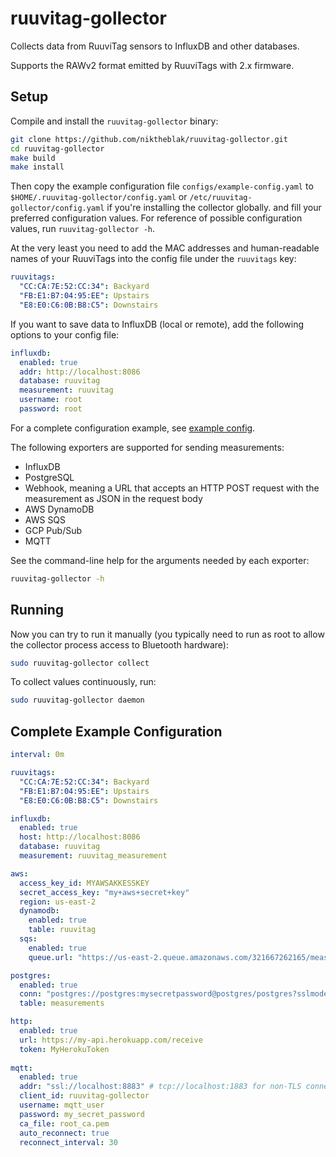 # ruuvitag-gollector

Collects data from RuuviTag sensors to InfluxDB and other databases.

Supports the RAWv2 format emitted by RuuviTags with 2.x firmware.

## Setup

Compile and install the `ruuvitag-gollector` binary:

```bash
git clone https://github.com/niktheblak/ruuvitag-gollector.git
cd ruuvitag-gollector
make build
make install
```

Then copy the example configuration file `configs/example-config.yaml` to `$HOME/.ruuvitag-gollector/config.yaml` or `/etc/ruuvitag-gollector/config.yaml` if you're installing the collector globally.
and fill your preferred configuration values. For reference of possible configuration
values, run `ruuvitag-gollector -h`.

At the very least you need to add the MAC addresses and human-readable names of your
RuuviTags into the config file under the `ruuvitags` key:

```yaml
ruuvitags:
  "CC:CA:7E:52:CC:34": Backyard
  "FB:E1:B7:04:95:EE": Upstairs
  "E8:E0:C6:0B:B8:C5": Downstairs
```

If you want to save data to InfluxDB (local or remote), add the following options to your config file:

```yaml
influxdb:
  enabled: true
  addr: http://localhost:8086
  database: ruuvitag
  measurement: ruuvitag
  username: root
  password: root
```

For a complete configuration example, see [example config](#complete-example-configuration).

The following exporters are supported for sending measurements:

- InfluxDB
- PostgreSQL
- Webhook, meaning a URL that accepts an HTTP POST request with the measurement as JSON in the request body
- AWS DynamoDB
- AWS SQS
- GCP Pub/Sub
- MQTT

See the command-line help for the arguments needed by each exporter:

```bash
ruuvitag-gollector -h
```

## Running

Now you can try to run it manually (you typically need to run as root to allow the collector
process access to Bluetooth hardware):

```bash
sudo ruuvitag-gollector collect
```

To collect values continuously, run:

```bash
sudo ruuvitag-gollector daemon
```

## Complete Example Configuration

```yaml
interval: 0m

ruuvitags:
  "CC:CA:7E:52:CC:34": Backyard
  "FB:E1:B7:04:95:EE": Upstairs
  "E8:E0:C6:0B:B8:C5": Downstairs

influxdb:
  enabled: true
  host: http://localhost:8086
  database: ruuvitag
  measurement: ruuvitag_measurement

aws:
  access_key_id: MYAWSAKKESSKEY
  secret_access_key: "my+aws+secret+key"
  region: us-east-2
  dynamodb:
    enabled: true
    table: ruuvitag
  sqs:
    enabled: true
    queue.url: "https://us-east-2.queue.amazonaws.com/321667262165/measurements"

postgres:
  enabled: true
  conn: "postgres://postgres:mysecretpassword@postgres/postgres?sslmode=disable"
  table: measurements

http:
  enabled: true
  url: https://my-api.herokuapp.com/receive
  token: MyHerokuToken
  
mqtt:
  enabled: true
  addr: "ssl://localhost:8883" # tcp://localhost:1883 for non-TLS connections
  client_id: ruuvitag-gollector
  username: mqtt_user
  password: my_secret_password
  ca_file: root_ca.pem
  auto_reconnect: true
  reconnect_interval: 30
```
